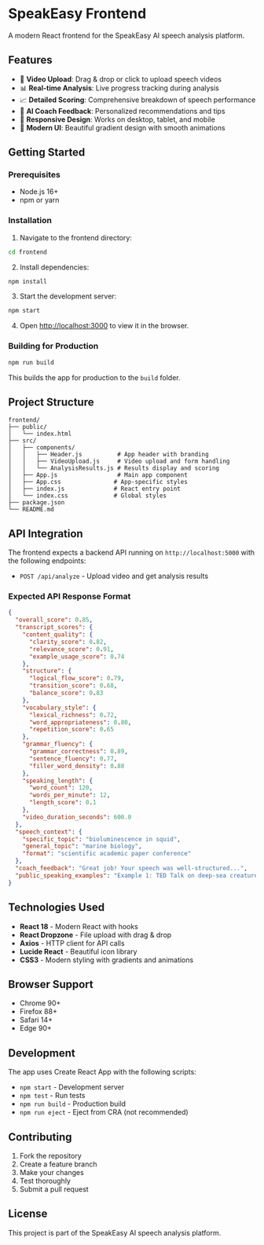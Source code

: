 # SpeakEasy Frontend

A modern React frontend for the SpeakEasy AI speech analysis platform.

## Features

- 🎥 **Video Upload**: Drag & drop or click to upload speech videos
- 📊 **Real-time Analysis**: Live progress tracking during analysis
- 📈 **Detailed Scoring**: Comprehensive breakdown of speech performance
- 🤖 **AI Coach Feedback**: Personalized recommendations and tips
- 📱 **Responsive Design**: Works on desktop, tablet, and mobile
- 🎨 **Modern UI**: Beautiful gradient design with smooth animations

## Getting Started

### Prerequisites

- Node.js 16+ 
- npm or yarn

### Installation

1. Navigate to the frontend directory:
```bash
cd frontend
```

2. Install dependencies:
```bash
npm install
```

3. Start the development server:
```bash
npm start
```

4. Open [http://localhost:3000](http://localhost:3000) to view it in the browser.

### Building for Production

```bash
npm run build
```

This builds the app for production to the `build` folder.

## Project Structure

```
frontend/
├── public/
│   └── index.html
├── src/
│   ├── components/
│   │   ├── Header.js          # App header with branding
│   │   ├── VideoUpload.js     # Video upload and form handling
│   │   └── AnalysisResults.js # Results display and scoring
│   ├── App.js                 # Main app component
│   ├── App.css               # App-specific styles
│   ├── index.js              # React entry point
│   └── index.css             # Global styles
├── package.json
└── README.md
```

## API Integration

The frontend expects a backend API running on `http://localhost:5000` with the following endpoints:

- `POST /api/analyze` - Upload video and get analysis results

### Expected API Response Format

```json
{
  "overall_score": 0.85,
  "transcript_scores": {
    "content_quality": {
      "clarity_score": 0.82,
      "relevance_score": 0.91,
      "example_usage_score": 0.74
    },
    "structure": {
      "logical_flow_score": 0.79,
      "transition_score": 0.68,
      "balance_score": 0.83
    },
    "vocabulary_style": {
      "lexical_richness": 0.72,
      "word_appropriateness": 0.80,
      "repetition_score": 0.65
    },
    "grammar_fluency": {
      "grammar_correctness": 0.89,
      "sentence_fluency": 0.77,
      "filler_word_density": 0.88
    },
    "speaking_length": {
      "word_count": 120,
      "words_per_minute": 12,
      "length_score": 0.1
    },
    "video_duration_seconds": 600.0
  },
  "speech_context": {
    "specific_topic": "bioluminescence in squid",
    "general_topic": "marine biology",
    "format": "scientific academic paper conference"
  },
  "coach_feedback": "Great job! Your speech was well-structured...",
  "public_speaking_examples": "Example 1: TED Talk on deep-sea creatures..."
}
```

## Technologies Used

- **React 18** - Modern React with hooks
- **React Dropzone** - File upload with drag & drop
- **Axios** - HTTP client for API calls
- **Lucide React** - Beautiful icon library
- **CSS3** - Modern styling with gradients and animations

## Browser Support

- Chrome 90+
- Firefox 88+
- Safari 14+
- Edge 90+

## Development

The app uses Create React App with the following scripts:

- `npm start` - Development server
- `npm test` - Run tests
- `npm run build` - Production build
- `npm run eject` - Eject from CRA (not recommended)

## Contributing

1. Fork the repository
2. Create a feature branch
3. Make your changes
4. Test thoroughly
5. Submit a pull request

## License

This project is part of the SpeakEasy AI speech analysis platform.
